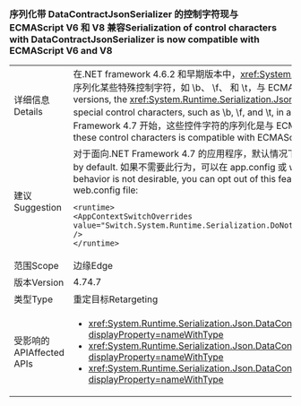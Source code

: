 ### <a name="serialization-of-control-characters-with-datacontractjsonserializer-is-now-compatible-with-ecmascript-v6-and-v8"></a><span data-ttu-id="ebfb8-101">序列化带 DataContractJsonSerializer 的控制字符现与 ECMAScript V6 和 V8 兼容</span><span class="sxs-lookup"><span data-stu-id="ebfb8-101">Serialization of control characters with DataContractJsonSerializer is now compatible with ECMAScript V6 and V8</span></span>

|   |   |
|---|---|
|<span data-ttu-id="ebfb8-102">详细信息</span><span class="sxs-lookup"><span data-stu-id="ebfb8-102">Details</span></span>|<span data-ttu-id="ebfb8-103">在.NET framework 4.6.2 和早期版本中，<xref:System.Runtime.Serialization.Json.DataContractJsonSerializer?displayProperty=name>未序列化某些特殊控制字符，如 \b、 \f、 和 \t，与 ECMAScript V6 和 V8 标准兼容的方式。</span><span class="sxs-lookup"><span data-stu-id="ebfb8-103">In the .NET framework 4.6.2 and earlier versions, the <xref:System.Runtime.Serialization.Json.DataContractJsonSerializer?displayProperty=name> did not serialize some special control characters, such as \b, \f, and \t, in a way that was compatible with the ECMAScript V6 and V8 standards.</span></span> <span data-ttu-id="ebfb8-104">从.NET Framework 4.7 开始，这些控件字符的序列化是与 ECMAScript V6 和 V8 兼容。</span><span class="sxs-lookup"><span data-stu-id="ebfb8-104">Starting with the .NET Framework 4.7, serialization of these control characters is compatible with ECMAScript V6 and V8.</span></span>|
|<span data-ttu-id="ebfb8-105">建议</span><span class="sxs-lookup"><span data-stu-id="ebfb8-105">Suggestion</span></span>|<span data-ttu-id="ebfb8-106">对于面向.NET Framework 4.7 的应用程序，默认情况下启用此功能。</span><span class="sxs-lookup"><span data-stu-id="ebfb8-106">For apps that target the .NET Framework 4.7, this feature is enabled by default.</span></span> <span data-ttu-id="ebfb8-107">如果不需要此行为，可以在 app.config 或 web.config 文件的 <code>&lt;runtime&gt;</code> 部分中添加下面的代码行，从而选择禁用此功能：</span><span class="sxs-lookup"><span data-stu-id="ebfb8-107">If this behavior is not desirable, you can opt out of this feature by adding the following line to the <code>&lt;runtime&gt;</code> section of the app.config or web.config file:</span></span><pre><code class="language-xml">&lt;runtime&gt;&#13;&#10;&lt;AppContextSwitchOverrides value=&quot;Switch.System.Runtime.Serialization.DoNotUseECMAScriptV6EscapeControlCharacter=false&quot; /&gt;&#13;&#10;&lt;/runtime&gt;&#13;&#10;</code></pre>|
|<span data-ttu-id="ebfb8-108">范围</span><span class="sxs-lookup"><span data-stu-id="ebfb8-108">Scope</span></span>|<span data-ttu-id="ebfb8-109">边缘</span><span class="sxs-lookup"><span data-stu-id="ebfb8-109">Edge</span></span>|
|<span data-ttu-id="ebfb8-110">版本</span><span class="sxs-lookup"><span data-stu-id="ebfb8-110">Version</span></span>|<span data-ttu-id="ebfb8-111">4.7</span><span class="sxs-lookup"><span data-stu-id="ebfb8-111">4.7</span></span>|
|<span data-ttu-id="ebfb8-112">类型</span><span class="sxs-lookup"><span data-stu-id="ebfb8-112">Type</span></span>|<span data-ttu-id="ebfb8-113">重定目标</span><span class="sxs-lookup"><span data-stu-id="ebfb8-113">Retargeting</span></span>|
|<span data-ttu-id="ebfb8-114">受影响的 API</span><span class="sxs-lookup"><span data-stu-id="ebfb8-114">Affected APIs</span></span>|<ul><li><xref:System.Runtime.Serialization.Json.DataContractJsonSerializer.WriteObject(System.IO.Stream,System.Object)?displayProperty=nameWithType></li><li><xref:System.Runtime.Serialization.Json.DataContractJsonSerializer.WriteObject(System.Xml.XmlDictionaryWriter,System.Object)?displayProperty=nameWithType></li><li><xref:System.Runtime.Serialization.Json.DataContractJsonSerializer.WriteObject(System.Xml.XmlWriter,System.Object)?displayProperty=nameWithType></li></ul>|

